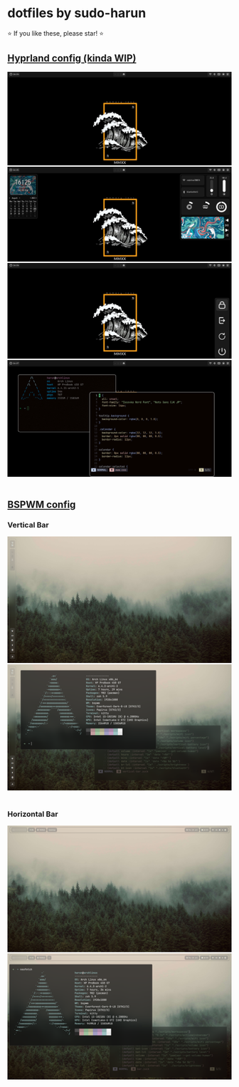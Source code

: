 # dotfiles by sudo-harun

⭐ If you like these, please star! ⭐

## <a href="https://github.com/sudo-harun/dotfiles/tree/hyprland">Hyprland config (kinda WIP)</a>

<div align="center">
  <img src="./assets/hyprland1.png">
  <img src="./assets/hyprland2.png">
  <img src="./assets/hyprland3.png">
  <img src="./assets/hyprland4.png">
</div><br>

## <a href="https://github.com/sudo-harun/dotfiles/tree/bspwm">BSPWM config</a>

### Vertical Bar
<div align="center">
  <img src="./assets/bspwm-vertical-bar-1.png">
  <img src="./assets/bspwm-vertical-bar-2.png">
</div><br>

### Horizontal Bar
<div align="center">
  <img src="./assets/bspwm-horizontal-bar-1.png">
  <img src="./assets/bspwm-horizontal-bar-2.png">
</div><br>


